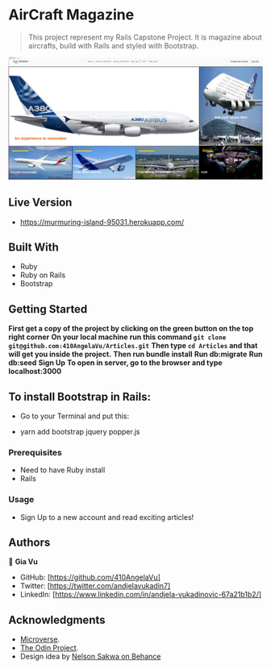 # AirCraft Magazine

> This project represent my Rails Capstone Project. It is magazine about aircrafts, build with Rails and styled with Bootstrap.

![screenshot](./app_screenshot.png)

## Live Version

- https://murmuring-island-95031.herokuapp.com/

## Built With

- Ruby
- Ruby on Rails
- Bootstrap

## Getting Started

**First get a copy of the project by clicking on the green button on the top right corner**
**On your local machine run this command `git clone git@github.com:410AngelaVu/Articles.git`**
**Then type `cd Articles` and that will get you inside the project.**
**Then run bundle install**
**Run db:migrate**
**Run db:seed**
**Sign Up**
**To open in server, go to the browser and type localhost:3000**

## To install Bootstrap in Rails:

- Go to your Terminal and put this:

- yarn add bootstrap jquery popper.js

### Prerequisites

- Need to have Ruby install
- Rails


### Usage

- Sign Up to a new account and read exciting articles!

## Authors

👤 **Gia Vu**

- GitHub: [https://github.com/410AngelaVu]
- Twitter: [https://twitter.com/andjelavukadin7]
- LinkedIn: [https://www.linkedin.com/in/andjela-vukadinovic-67a21b1b2/]

## Acknowledgments

- [Microverse](https://www.microverse.org/).
- [The Odin Project](https://www.theodinproject.com/).
- Design idea by [Nelson Sakwa on Behance](https://www.behance.net/sakwadesignstudio)
